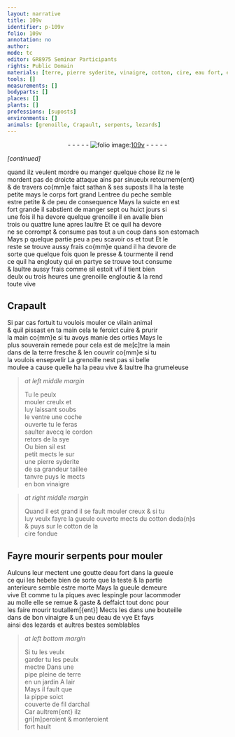 ```yaml
---
layout: narrative
title: 109v
identifier: p-109v
folio: 109v
annotation: no
author:
mode: tc
editor: GR8975 Seminar Participants
rights: Public Domain
materials: [terre, pierre syderite, vinaigre, cotton, cire, eau fort, eau de vye, fil darchal]
tools: []
measurements: []
bodyparts: []
places: []
plants: []
professions: [suposts]
environments: []
animals: [grenoille, Crapault, serpents, lezards]
---
```


<div class="folio" align="center">- - - - - <a href="http://gallica.bnf.fr/ark:/12148/btv1b10500001g/f224.image" target="_blank"><img src="https://cu-mkp.github.io/2017-workshop-edition/assets/photo-icon.png" alt="folio image: " style="display:inline-block; margin-bottom:-3px;"/>109v</a> - - - - - </div>  
 
*[continued]*
  
quand ilz veulent mordre ou manger quelque chose ilz ne le<br/> mordent pas de droicte attaque ains par sinueulx retournem{ent}<br/> & de travers co{mm}e faict <span class="pn">sathan</span> & ses <span class="pro">suposts</span> Il ha la teste<br/> petite mays le corps fort grand Lentree du peche semble<br/> estre petite & de peu de consequence Mays la suicte en est<br/> fort grande il sabstient de manger sept ou huict jours si<br/> une fois il ha devore quelque <span class="al">grenoille</span> il en avalle bien<br/> trois ou quattre lune apres laultre Et ce quil ha devore<br/> ne se corrompt & consume pas tout a un coup dans son estomach<br/> Mays <span class="del">p</span> quelque partie peu a peu scavoir os et tout Et le<br/> reste se trouve aussy frais co{mm}e quand il ha devore de<br/> sorte que quelque fois quon le presse & tourmente il rend<br/> ce quil ha englouty qui en partye se trouve tout consume<br/> & laultre aussy frais comme sil estoit vif il tient bien<br/> deulx ou trois heures une <span class="al">grenoille</span> engloutie & la rend<br/> toute vive
 
 
  

## <span class="al">Crapault</span>

 
Si par cas fortuit tu voulois mouler ce vilain animal<br/> & quil pissast en ta main cela te feroict cuire & prurir<br/> la main co{mm}e si tu avoys manie des orties Mays le<br/> plus souverain remede pour cela est de me[c]tre la main<br/> dans de la <span class="m">terre</span> fresche & len couvrir co{mm}e si tu<br/> la voulois ensepvelir La <span class="al">grenoille</span> nest pas si belle<br/> moulee a cause quelle ha la peau vive & laultre lha grumeleuse
 
> *at left middle margin*
> 
> 
>   Tu le peulx<br/> mouler creulx et<br/> luy laissant soubs<br/> le ventre une coche<br/> ouverte tu le feras<br/> saulter avecq le cordon<br/> retors de la sye<br/> Ou bien sil est<br/> petit mects le sur<br/> une <span class="m">pierre syderite</span><br/> de sa grandeur taillee<br/> tanvre puys le mects<br/> en bon <span class="m">vinaigre</span>
 
> *at right middle margin*
> 
> 
>   Quand il est grand il se fault mouler creux & si tu<br/> luy veulx fayre la gueule ouverte mects du <span class="m">cotton</span> deda{n}s<br/> & puys sur le <span class="m">cotton</span> de la<br/> <span class="m">cire</span> fondue
 
 
  

## Fayre mourir <span class="al">serpents</span> pour mouler

 
Aulcuns leur mectent une goutte d<span class="m">eau fort</span> dans la gueule<br/> ce qui les hebete bien de sorte que la teste & la partie<br/> anterieure semble estre morte Mays la gueule demeure<br/> vive Et comme tu la piques avec lespingle pour lacommoder<br/> au molle elle se remue & gaste & deffaict tout donc pour<br/> les faire mourir toutallem[{ent}] Mects les dans une bouteille <br/> dans de bon <span class="m">vinaigre</span> & un peu d<span class="m">eau de vye</span> Et fays<br/> ainsi des <span class="al">lezards</span> et aultres bestes semblables
 
> *at left bottom margin*
> 
> 
>   Si tu les veulx<br/> garder tu les peulx<br/> mectre Dans une<br/> pipe pleine de <span class="m">terre</span><br/> en un jardin A lair<br/> Mays il fault que<br/> la pippe soict<br/> couverte de <span class="m">fil darchal</span><br/> Car aultrem{ent} ilz<br/> gri[m]peroient & monteroient<br/> fort hault
 
